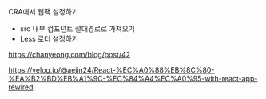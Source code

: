 CRA에서 웹팩 설정하기

- src 내부 컴포넌트 절대경로로 가져오기
- Less 로더 설정하기

https://chanyeong.com/blog/post/42

https://velog.io/@aejin24/React-%EC%A0%88%EB%8C%80-%EA%B2%BD%EB%A1%9C-%EC%84%A4%EC%A0%95-with-react-app-rewired